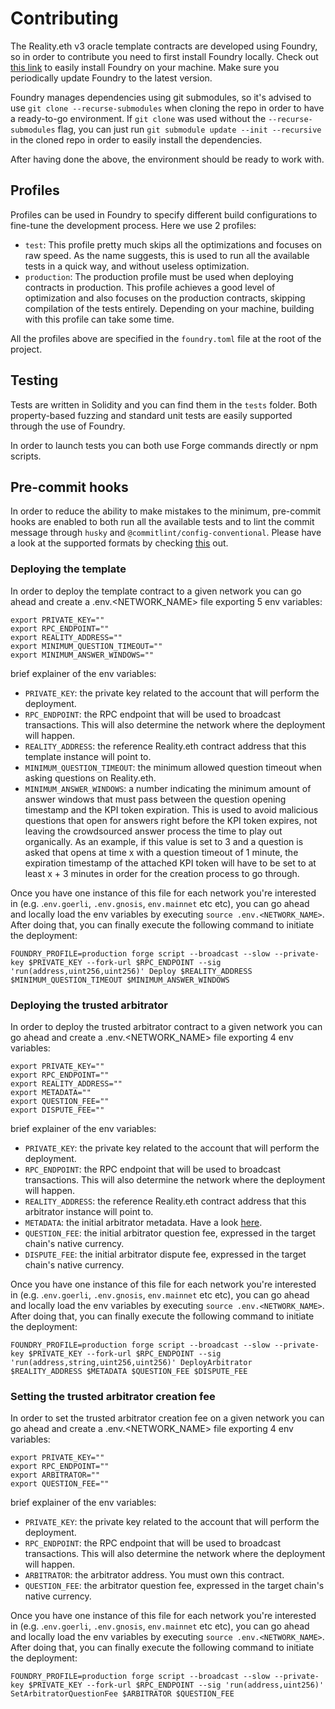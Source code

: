 # Contributing

The Reality.eth v3 oracle template contracts are developed using Foundry, so in
order to contribute you need to first install Foundry locally. Check out
[this link](https://getfoundry.sh/) to easily install Foundry on your machine.
Make sure you periodically update Foundry to the latest version.

Foundry manages dependencies using git submodules, so it's advised to use
`git clone --recurse-submodules` when cloning the repo in order to have a
ready-to-go environment. If `git clone` was used without the
`--recurse-submodules` flag, you can just run
`git submodule update --init --recursive` in the cloned repo in order to easily
install the dependencies.

After having done the above, the environment should be ready to work with.

## Profiles

Profiles can be used in Foundry to specify different build configurations to
fine-tune the development process. Here we use 2 profiles:

- `test`: This profile pretty much skips all the optimizations and focuses on
  raw speed. As the name suggests, this is used to run all the available tests
  in a quick way, and without useless optimization.
- `production`: The production profile must be used when deploying contracts in
  production. This profile achieves a good level of optimization and also
  focuses on the production contracts, skipping compilation of the tests
  entirely. Depending on your machine, building with this profile can take some
  time.

All the profiles above are specified in the `foundry.toml` file at the root of
the project.

## Testing

Tests are written in Solidity and you can find them in the `tests` folder. Both
property-based fuzzing and standard unit tests are easily supported through the
use of Foundry.

In order to launch tests you can both use Forge commands directly or npm
scripts.

## Pre-commit hooks

In order to reduce the ability to make mistakes to the minimum, pre-commit hooks
are enabled to both run all the available tests and to lint the commit message
through `husky` and `@commitlint/config-conventional`. Please have a look at the
supported formats by checking
[this](https://github.com/conventional-changelog/commitlint/tree/master/@commitlint/config-conventional)
out.

### Deploying the template

In order to deploy the template contract to a given network you can go ahead and
create a .env.<NETWORK_NAME> file exporting 5 env variables:

```
export PRIVATE_KEY=""
export RPC_ENDPOINT=""
export REALITY_ADDRESS=""
export MINIMUM_QUESTION_TIMEOUT=""
export MINIMUM_ANSWER_WINDOWS=""
```

brief explainer of the env variables:

- `PRIVATE_KEY`: the private key related to the account that will perform the
  deployment.
- `RPC_ENDPOINT`: the RPC endpoint that will be used to broadcast transactions.
  This will also determine the network where the deployment will happen.
- `REALITY_ADDRESS`: the reference Reality.eth contract address that this template 
  instance will point to.
- `MINIMUM_QUESTION_TIMEOUT`: the minimum allowed question timeout when asking 
  questions on Reality.eth.
- `MINIMUM_ANSWER_WINDOWS`: a number indicating the minimum amount of answer
  windows that must pass between the question opening timestamp and the KPI token
  expiration. This is used to avoid malicious questions that open for answers right
  before the KPI token expires, not leaving the crowdsourced answer process the
  time to play out organically. As an example, if this value is set to 3 and a
  question is asked that opens at time x with a question timeout of 1 minute,
  the expiration timestamp of the attached KPI token will have to be set to at
  least x + 3 minutes in order for the creation process to go through.


Once you have one instance of this file for each network you're interested in
(e.g. .`env.goerli`, `.env.gnosis`, `env.mainnet` etc etc), you can go ahead and
locally load the env variables by executing `source .env.<NETWORK_NAME>`. After
doing that, you can finally execute the following command to initiate the
deployment:

```
FOUNDRY_PROFILE=production forge script --broadcast --slow --private-key $PRIVATE_KEY --fork-url $RPC_ENDPOINT --sig 'run(address,uint256,uint256)' Deploy $REALITY_ADDRESS $MINIMUM_QUESTION_TIMEOUT $MINIMUM_ANSWER_WINDOWS
```

### Deploying the trusted arbitrator

In order to deploy the trusted arbitrator contract to a given network you can go
ahead and create a .env.<NETWORK_NAME> file exporting 4 env variables:

```
export PRIVATE_KEY=""
export RPC_ENDPOINT=""
export REALITY_ADDRESS=""
export METADATA=""
export QUESTION_FEE=""
export DISPUTE_FEE=""
```

brief explainer of the env variables:

- `PRIVATE_KEY`: the private key related to the account that will perform the
  deployment.
- `RPC_ENDPOINT`: the RPC endpoint that will be used to broadcast transactions.
  This will also determine the network where the deployment will happen.
- `REALITY_ADDRESS`: the reference Reality.eth contract address that this arbitrator 
  instance will point to.
- `METADATA`: the initial arbitrator metadata. Have a look
  [here](https://reality.eth.limo/app/docs/html/arbitrators.html#getting-information-about-the-arbitrator).
- `QUESTION_FEE`: the initial arbitrator question fee, expressed in the target
  chain's native currency.
- `DISPUTE_FEE`: the initial arbitrator dispute fee, expressed in the target
  chain's native currency.

Once you have one instance of this file for each network you're interested in
(e.g. .`env.goerli`, `.env.gnosis`, `env.mainnet` etc etc), you can go ahead and
locally load the env variables by executing `source .env.<NETWORK_NAME>`. After
doing that, you can finally execute the following command to initiate the
deployment:

```
FOUNDRY_PROFILE=production forge script --broadcast --slow --private-key $PRIVATE_KEY --fork-url $RPC_ENDPOINT --sig 'run(address,string,uint256,uint256)' DeployArbitrator $REALITY_ADDRESS $METADATA $QUESTION_FEE $DISPUTE_FEE
```

### Setting the trusted arbitrator creation fee

In order to set the trusted arbitrator creation fee on a given network you can
go ahead and create a .env.<NETWORK_NAME> file exporting 4 env variables:

```
export PRIVATE_KEY=""
export RPC_ENDPOINT=""
export ARBITRATOR=""
export QUESTION_FEE=""
```

brief explainer of the env variables:

- `PRIVATE_KEY`: the private key related to the account that will perform the
  deployment.
- `RPC_ENDPOINT`: the RPC endpoint that will be used to broadcast transactions.
  This will also determine the network where the deployment will happen.
- `ARBITRATOR`: the arbitrator address. You must own this contract.
- `QUESTION_FEE`: the arbitrator question fee, expressed in the target chain's
  native currency.

Once you have one instance of this file for each network you're interested in
(e.g. .`env.goerli`, `.env.gnosis`, `env.mainnet` etc etc), you can go ahead and
locally load the env variables by executing `source .env.<NETWORK_NAME>`. After
doing that, you can finally execute the following command to initiate the
deployment:

```
FOUNDRY_PROFILE=production forge script --broadcast --slow --private-key $PRIVATE_KEY --fork-url $RPC_ENDPOINT --sig 'run(address,uint256)' SetArbitratorQuestionFee $ARBITRATOR $QUESTION_FEE
```
